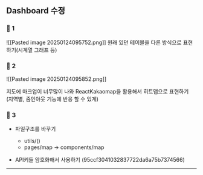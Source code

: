 ## Dashboard 수정
### 📌 1


 ![[Pasted image 20250124095752.png]]
원래 있던 테이블을 다른 방식으로 표현하기(시계열 그래프 등)

### 📌 2

![[Pasted image 20250124095852.png]]

지도에 마크업이 너무많이 나와 ReactKakaomap을 활용해서 히트맵으로 표현하기 (지역별, 줌인아웃 기능에 반응 할 수 있게)

### 📌 3

- 파일구조를 바꾸기
  - utils/()
  - pages/map -> components/map
  
- API키들 암호화해서 사용하기
(95ccf3041032837722da6a75b7374566)

---

